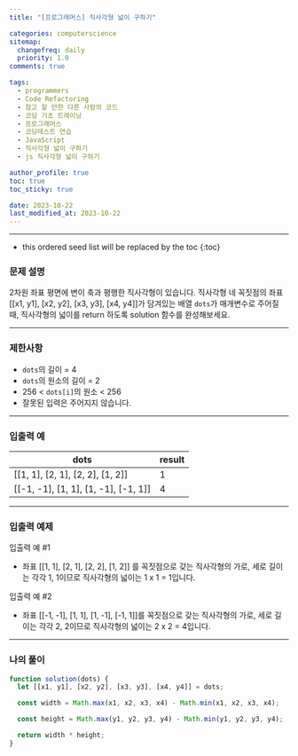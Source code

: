 ```yaml
---
title: "[프로그래머스] 직사각형 넓이 구하기"

categories: computerscience
sitemap:
  changefreq: daily
  priority: 1.0
comments: true

tags:
  - programmers
  - Code Refactoring
  - 참고 할 만한 다른 사람의 코드
  - 코딩 기초 트레이닝
  - 프로그래머스
  - 코딩테스트 연습
  - JavaScript
  - 직사각형 넓이 구하기
  - js 직사각형 넓이 구하기

author_profile: true
toc: true
toc_sticky: true

date: 2023-10-22
last_modified_at: 2023-10-22
---
```


---

<!-- prettier-ignore -->
* this ordered seed list will be replaced by the toc 
{:toc}

### 문제 설명

2차원 좌표 평면에 변이 축과 평행한 직사각형이 있습니다. 직사각형 네 꼭짓점의 좌표 [[x1, y1], [x2, y2], [x3, y3], [x4, y4]]가 담겨있는 배열 `dots`가 매개변수로 주어질 때, 직사각형의 넓이를 return 하도록 solution 함수를 완성해보세요.

---

### 제한사항

- `dots`의 길이 = 4
- `dots`의 원소의 길이 = 2
- 256 < `dots[i]`의 원소 < 256
- 잘못된 입력은 주어지지 않습니다.

---

### 입출력 예

| dots                                 | result |
| ------------------------------------ | ------ |
| [[1, 1], [2, 1], [2, 2], [1, 2]]     | 1      |
| [[-1, -1], [1, 1], [1, -1], [-1, 1]] | 4      |

---

### 입출력 예제

입출력 예 #1

- 좌표 [[1, 1], [2, 1], [2, 2], [1, 2]] 를 꼭짓점으로 갖는 직사각형의 가로, 세로 길이는 각각 1, 1이므로 직사각형의 넓이는 1 x 1 = 1입니다.

입출력 예 #2

- 좌표 [[-1, -1], [1, 1], [1, -1], [-1, 1]]를 꼭짓점으로 갖는 직사각형의 가로, 세로 길이는 각각 2, 2이므로 직사각형의 넓이는 2 x 2 = 4입니다.

---

### 나의 풀이

```jsx
function solution(dots) {
  let [[x1, y1], [x2, y2], [x3, y3], [x4, y4]] = dots;

  const width = Math.max(x1, x2, x3, x4) - Math.min(x1, x2, x3, x4);

  const height = Math.max(y1, y2, y3, y4) - Math.min(y1, y2, y3, y4);

  return width * height;
}
```
